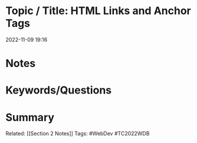 # Topic / Title: HTML Links and Anchor Tags

2022-11-09
19:16


# Notes

# Keywords/Questions

# Summary

Related: [[Section 2 Notes]]
Tags: #WebDev #TC2022WDB 
